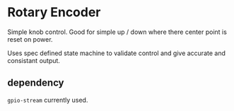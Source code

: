 # Rotary Encoder 

Simple knob control.  Good for simple up / down where there center point is reset on power. 

Uses spec defined state machine to validate control and give accurate and consistant output.


## dependency

```gpio-stream``` currently used.  
